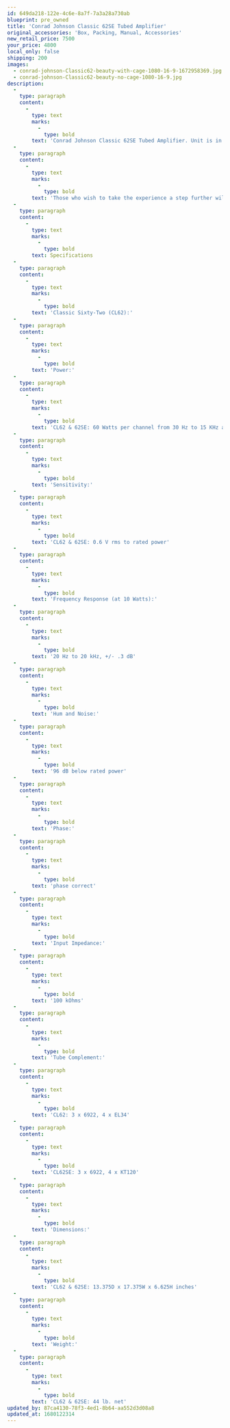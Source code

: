 ```yaml
---
id: 649da218-122e-4c6e-8a7f-7a3a28a730ab
blueprint: pre_owned
title: 'Conrad Johnson Classic 62SE Tubed Amplifier'
original_accessories: 'Box, Packing, Manual, Accessories'
new_retail_price: 7500
your_price: 4800
local_only: false
shipping: 200
images:
  - conrad-johnson-Classic62-beauty-with-cage-1080-16-9-1672958369.jpg
  - conrad-johnson-Classic62-beauty-no-cage-1080-16-9.jpg
description:
  -
    type: paragraph
    content:
      -
        type: text
        marks:
          -
            type: bold
        text: 'Conrad Johnson Classic 62SE Tubed Amplifier. Unit is in like new condition with original box, packing and all accessories. Amp sells as new for $7,500.00'
  -
    type: paragraph
    content:
      -
        type: text
        marks:
          -
            type: bold
        text: 'Those who wish to take the experience a step further will want to investigate the upgraded Classic Sixty-Two SE and Classic One-Twenty SE amplifiers. These special edition versions upgrade the output tubes to KT120s and incorporate CJD Teflon Capacitors and ultra high-performance metal foil resistors in strategic applications in the circuit. Any of the Classic amplifier models are sure to rekindle your passion for enjoying great music in your home.'
  -
    type: paragraph
    content:
      -
        type: text
        marks:
          -
            type: bold
        text: Specifications
  -
    type: paragraph
    content:
      -
        type: text
        marks:
          -
            type: bold
        text: 'Classic Sixty-Two (CL62):'
  -
    type: paragraph
    content:
      -
        type: text
        marks:
          -
            type: bold
        text: 'Power:'
  -
    type: paragraph
    content:
      -
        type: text
        marks:
          -
            type: bold
        text: 'CL62 & 62SE: 60 Watts per channel from 30 Hz to 15 KHz at no more than 1.5 % THD, both channels driven into 4 Ohms (also available connected for 16 ohm loads)'
  -
    type: paragraph
    content:
      -
        type: text
        marks:
          -
            type: bold
        text: 'Sensitivity:'
  -
    type: paragraph
    content:
      -
        type: text
        marks:
          -
            type: bold
        text: 'CL62 & 62SE: 0.6 V rms to rated power'
  -
    type: paragraph
    content:
      -
        type: text
        marks:
          -
            type: bold
        text: 'Frequency Response (at 10 Watts):'
  -
    type: paragraph
    content:
      -
        type: text
        marks:
          -
            type: bold
        text: '20 Hz to 20 kHz, +/- .3 dB'
  -
    type: paragraph
    content:
      -
        type: text
        marks:
          -
            type: bold
        text: 'Hum and Noise:'
  -
    type: paragraph
    content:
      -
        type: text
        marks:
          -
            type: bold
        text: '96 dB below rated power'
  -
    type: paragraph
    content:
      -
        type: text
        marks:
          -
            type: bold
        text: 'Phase:'
  -
    type: paragraph
    content:
      -
        type: text
        marks:
          -
            type: bold
        text: 'phase correct'
  -
    type: paragraph
    content:
      -
        type: text
        marks:
          -
            type: bold
        text: 'Input Impedance:'
  -
    type: paragraph
    content:
      -
        type: text
        marks:
          -
            type: bold
        text: '100 kOhms'
  -
    type: paragraph
    content:
      -
        type: text
        marks:
          -
            type: bold
        text: 'Tube Complement:'
  -
    type: paragraph
    content:
      -
        type: text
        marks:
          -
            type: bold
        text: 'CL62: 3 x 6922, 4 x EL34'
  -
    type: paragraph
    content:
      -
        type: text
        marks:
          -
            type: bold
        text: 'CL62SE: 3 x 6922, 4 x KT120'
  -
    type: paragraph
    content:
      -
        type: text
        marks:
          -
            type: bold
        text: 'Dimensions:'
  -
    type: paragraph
    content:
      -
        type: text
        marks:
          -
            type: bold
        text: 'CL62 & 62SE: 13.375D x 17.375W x 6.625H inches'
  -
    type: paragraph
    content:
      -
        type: text
        marks:
          -
            type: bold
        text: 'Weight:'
  -
    type: paragraph
    content:
      -
        type: text
        marks:
          -
            type: bold
        text: 'CL62 & 62SE: 44 lb. net'
updated_by: 87ca4130-78f3-4ed1-8b64-aa552d3d08a8
updated_at: 1680122314
---
```

